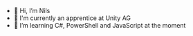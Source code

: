 - 👋 Hi, I’m Nils 
- 👀 I'm currently an apprentice at Unity AG
- 🌱 I’m learning C#, PowerShell and JavaScript at the moment

<!---
nilsworm/nilsworm is a ✨ special ✨ repository because its `README.md` (this file) appears on your GitHub profile.
You can click the Preview link to take a look at your changes.
--->
